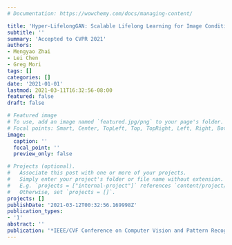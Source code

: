 ```yaml
---
# Documentation: https://wowchemy.com/docs/managing-content/

title: 'Hyper-LifelongGAN: Scalable Lifelong Learning for Image Conditioned Generation'
subtitle: ''
summary: 'Accepted to CVPR 2021'
authors:
- Mengyao Zhai
- Lei Chen
- Greg Mori
tags: []
categories: []
date: '2021-01-01'
lastmod: 2021-03-11T16:32:56-08:00
featured: false
draft: false

# Featured image
# To use, add an image named `featured.jpg/png` to your page's folder.
# Focal points: Smart, Center, TopLeft, Top, TopRight, Left, Right, BottomLeft, Bottom, BottomRight.
image:
  caption: ''
  focal_point: ''
  preview_only: false

# Projects (optional).
#   Associate this post with one or more of your projects.
#   Simply enter your project's folder or file name without extension.
#   E.g. `projects = ["internal-project"]` references `content/project/deep-learning/index.md`.
#   Otherwise, set `projects = []`.
projects: []
publishDate: '2021-03-12T00:32:56.169998Z'
publication_types:
- '1'
abstract: ''
publication: '*IEEE/CVF Conference on Computer Vision and Pattern Recognition (CVPR)*'
---
```

